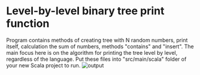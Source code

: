 # Level-by-level binary tree print function
 Program contains methods of creating tree with N random numbers, print itself, calculation the sum of numbers, methods "contains" and "insert". The main focus here is on the algorithm for printing the tree level by level, regardless of the language. Put these files into "src/main/scala" folder of your new Scala project to run.
![output](https://github.com/user-attachments/assets/e423ac60-75d7-452e-ab6b-794763918590)
